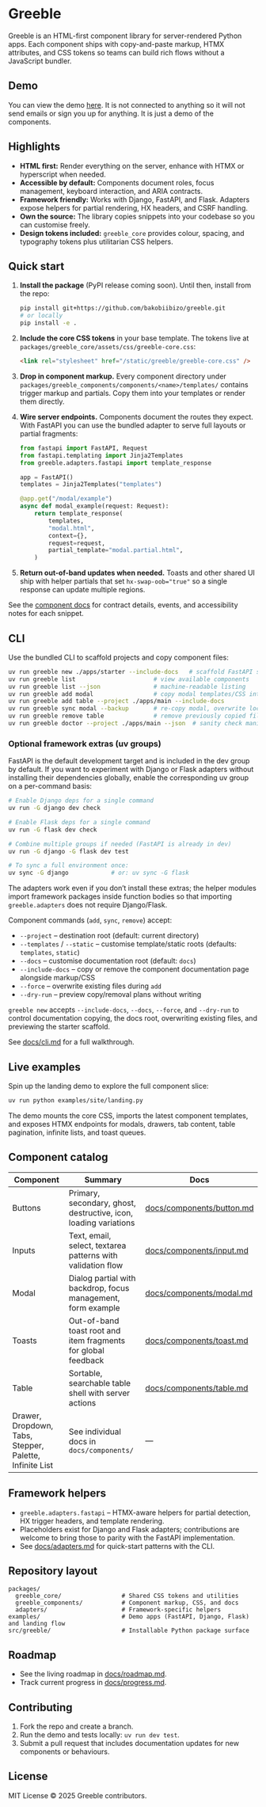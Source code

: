 # Greeble

Greeble is an HTML-first component library for server-rendered Python apps. Each component ships
with copy-and-paste markup, HTMX attributes, and CSS tokens so teams can build rich flows without a
JavaScript bundler.

## Demo

You can view the demo [here](https://greeble-synai.ngrok.dev/).
It is not connected to anything so it will not send emails or sign you up for anything. It is just a demo of the components.

## Highlights

- **HTML first:** Render everything on the server, enhance with HTMX or hyperscript when needed.
- **Accessible by default:** Components document roles, focus management, keyboard interaction, and
  ARIA contracts.
- **Framework friendly:** Works with Django, FastAPI, and Flask. Adapters expose helpers for
  partial rendering, HX headers, and CSRF handling.
- **Own the source:** The library copies snippets into your codebase so you can customise freely.
- **Design tokens included:** `greeble_core` provides colour, spacing, and typography tokens plus
  utilitarian CSS helpers.

## Quick start

1. **Install the package** (PyPI release coming soon). Until then, install from the repo:

   ```bash
   pip install git+https://github.com/bakobiibizo/greeble.git
   # or locally
   pip install -e .
   ```

2. **Include the core CSS tokens** in your base template. The tokens live at
   `packages/greeble_core/assets/css/greeble-core.css`:

   ```html
   <link rel="stylesheet" href="/static/greeble/greeble-core.css" />
   ```

3. **Drop in component markup.** Every component directory under
   `packages/greeble_components/components/<name>/templates/` contains trigger markup and partials.
   Copy them into your templates or render them directly.

4. **Wire server endpoints.** Components document the routes they expect. With FastAPI you can use
   the bundled adapter to serve full layouts or partial fragments:

   ```python
   from fastapi import FastAPI, Request
   from fastapi.templating import Jinja2Templates
   from greeble.adapters.fastapi import template_response

   app = FastAPI()
   templates = Jinja2Templates("templates")

   @app.get("/modal/example")
   async def modal_example(request: Request):
       return template_response(
           templates,
           "modal.html",
           context={},
           request=request,
           partial_template="modal.partial.html",
       )
   ```

5. **Return out-of-band updates when needed.** Toasts and other shared UI ship with helper partials
   that set `hx-swap-oob="true"` so a single response can update multiple regions.

See the [component docs](docs/components/README.md) for contract details, events, and accessibility
notes for each snippet.

## CLI

Use the bundled CLI to scaffold projects and copy component files:

```bash
uv run greeble new ./apps/starter --include-docs   # scaffold FastAPI starter project
uv run greeble list                      # view available components
uv run greeble list --json               # machine-readable listing
uv run greeble add modal                 # copy modal templates/CSS into ./templates and ./static
uv run greeble add table --project ./apps/main --include-docs
uv run greeble sync modal --backup       # re-copy modal, overwrite local edits with backups
uv run greeble remove table              # remove previously copied files
uv run greeble doctor --project ./apps/main --json  # sanity check manifest + project dirs (JSON)
```

### Optional framework extras (uv groups)

FastAPI is the default development target and is included in the dev group by default. If you want to
experiment with Django or Flask adapters without installing their dependencies globally, enable the
corresponding uv group on a per-command basis:

```bash
# Enable Django deps for a single command
uv run -G django dev check

# Enable Flask deps for a single command
uv run -G flask dev check

# Combine multiple groups if needed (FastAPI is already in dev)
uv run -G django -G flask dev test

# To sync a full environment once:
uv sync -G django            # or: uv sync -G flask
```

The adapters work even if you don’t install these extras; the helper modules import framework packages
inside function bodies so that importing `greeble.adapters` does not require Django/Flask.

Component commands (`add`, `sync`, `remove`) accept:

- `--project` – destination root (default: current directory)
- `--templates` / `--static` – customise template/static roots (defaults: `templates`, `static`)
- `--docs` – customise documentation root (default: `docs`)
- `--include-docs` – copy or remove the component documentation page alongside markup/CSS
- `--force` – overwrite existing files during `add`
- `--dry-run` – preview copy/removal plans without writing

`greeble new` accepts `--include-docs`, `--docs`, `--force`, and `--dry-run` to control documentation copying, the docs root, overwriting existing files, and previewing the starter scaffold.

See [docs/cli.md](docs/cli.md) for a full walkthrough.

## Live examples

Spin up the landing demo to explore the full component slice:

```bash
uv run python examples/site/landing.py
```

The demo mounts the core CSS, imports the latest component templates, and exposes HTMX endpoints
for modals, drawers, tab content, table pagination, infinite lists, and toast queues.

## Component catalog

| Component | Summary | Docs |
| --- | --- | --- |
| Buttons | Primary, secondary, ghost, destructive, icon, loading variations | [docs/components/button.md](docs/components/button.md) |
| Inputs | Text, email, select, textarea patterns with validation flow | [docs/components/input.md](docs/components/input.md) |
| Modal | Dialog partial with backdrop, focus management, form example | [docs/components/modal.md](docs/components/modal.md) |
| Toasts | Out-of-band toast root and item fragments for global feedback | [docs/components/toast.md](docs/components/toast.md) |
| Table | Sortable, searchable table shell with server actions | [docs/components/table.md](docs/components/table.md) |
| Drawer, Dropdown, Tabs, Stepper, Palette, Infinite List | See individual docs in `docs/components/` | — |

## Framework helpers

- `greeble.adapters.fastapi` – HTMX-aware helpers for partial detection, HX trigger headers, and
  template rendering.
- Placeholders exist for Django and Flask adapters; contributions are welcome to bring those to
  parity with the FastAPI implementation.
- See [docs/adapters.md](docs/adapters.md) for quick-start patterns with the CLI.

## Repository layout

```
packages/
  greeble_core/                 # Shared CSS tokens and utilities
  greeble_components/           # Component markup, CSS, and docs
  adapters/                     # Framework-specific helpers
examples/                       # Demo apps (FastAPI, Django, Flask) and landing flow
src/greeble/                    # Installable Python package surface
```

## Roadmap

- See the living roadmap in [docs/roadmap.md](docs/roadmap.md).
- Track current progress in [docs/progress.md](docs/progress.md).



## Contributing

1. Fork the repo and create a branch.
2. Run the demo and tests locally: `uv run dev test`.
4. Submit a pull request that includes documentation updates for new components or behaviours.

## License

MIT License © 2025 Greeble contributors.
